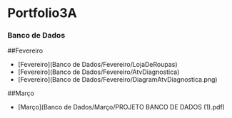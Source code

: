 # Portfolio3A

### Banco de Dados
##Fevereiro
- [Fevereiro](Banco de Dados/Fevereiro/LojaDeRoupas)
- [Fevereiro](Banco de Dados/Fevereiro/AtvDiagnostica)
- [Fevereiro](Banco de Dados/Fevereiro/DiagramAtvDiagnostica.png)

##Março
- [Março](Banco de Dados/Março/PROJETO BANCO DE DADOS (1).pdf)
